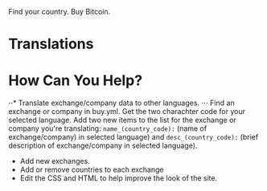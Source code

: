 Find your country. Buy Bitcoin.

# Translations

# How Can You Help? 

⋅⋅* Translate exchange/company data to other languages.
⋅⋅⋅ Find an exchange or company in buy.yml. Get the two charachter code for your selected language. Add two new items to the list for the exchange or company you're translating: `name_(country_code):` (name of exchange/company) in selected language) and `desc_(country_code):` (brief description of exchange/company in selected language).  


- Add new exchanges. 
- Add or remove countries to each exchange
- Edit the CSS and HTML to help improve the look of the site. 

